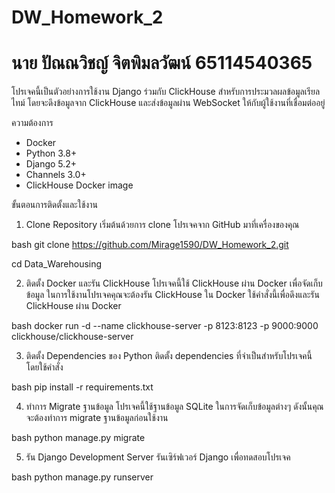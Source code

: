 # DW_Homework_2
# นาย ปัณณวิชญ์ จิตพิมลวัฒน์ 65114540365

โปรเจคนี้เป็นตัวอย่างการใช้งาน Django ร่วมกับ ClickHouse สำหรับการประมวลผลข้อมูลเรียลไทม์ โดยจะดึงข้อมูลจาก ClickHouse และส่งข้อมูลผ่าน WebSocket ให้กับผู้ใช้งานที่เชื่อมต่ออยู่

ความต้องการ
- Docker
- Python 3.8+
- Django 5.2+
- Channels 3.0+
- ClickHouse Docker image

ขั้นตอนการติดตั้งและใช้งาน

1. Clone Repository
เริ่มต้นด้วยการ clone โปรเจคจาก GitHub มาที่เครื่องของคุณ

bash
git clone https://github.com/Mirage1590/DW_Homework_2.git

cd Data_Warehousing

2. ติดตั้ง Docker และรัน ClickHouse
โปรเจคนี้ใช้ ClickHouse ผ่าน Docker เพื่อจัดเก็บข้อมูล ในการใช้งานโปรเจคคุณจะต้องรัน ClickHouse ใน Docker
ใช้คำสั่งนี้เพื่อดึงและรัน ClickHouse ผ่าน Docker

bash
docker run -d --name clickhouse-server -p 8123:8123 -p 9000:9000 clickhouse/clickhouse-server

3. ติดตั้ง Dependencies ของ Python
ติดตั้ง dependencies ที่จำเป็นสำหรับโปรเจคนี้ โดยใช้คำสั่ง

bash
pip install -r requirements.txt

4. ทำการ Migrate ฐานข้อมูล
โปรเจคนี้ใช้ฐานข้อมูล SQLite ในการจัดเก็บข้อมูลต่างๆ ดังนั้นคุณจะต้องทำการ migrate ฐานข้อมูลก่อนใช้งาน

bash
python manage.py migrate

5. รัน Django Development Server
รันเซิร์ฟเวอร์ Django เพื่อทดสอบโปรเจค

bash
python manage.py runserver
